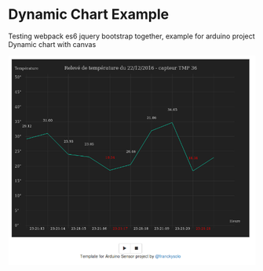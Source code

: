 Dynamic Chart Example
=====================

Testing webpack es6 jquery bootstrap together, example for arduino project  
Dynamic chart with canvas

![Screen shot](https://github.com/franckysolo/dynamic-chart/blob/master/src/assets/img/screen-shot.png)
 
